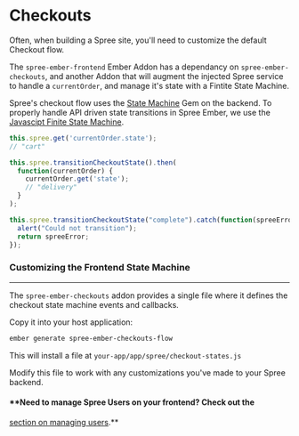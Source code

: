 # Checkouts

Often, when building a Spree site, you'll need to customize the default Checkout
flow.

The `spree-ember-frontend` Ember Addon has a dependancy on
`spree-ember-checkouts`, and another Addon that will augment the injected Spree
service to handle a `currentOrder`, and manage it's state with a Fintite State 
Machine.

Spree's checkout flow uses the [State
Machine](https://rubygems.org/gems/state_machine) Gem on the backend.  To
properly handle API driven state transitions in Spree Ember, we use the
[Javascipt Finite State
Machine](https://github.com/jakesgordon/javascript-state-machine).

```javascript
this.spree.get('currentOrder.state');
// "cart"

this.spree.transitionCheckoutState().then(
  function(currentOrder) {
    currentOrder.get('state');
    // "delivery"
  }
);

this.spree.transitionCheckoutState("complete").catch(function(spreeError){
  alert("Could not transition");
  return spreeError;
});
```

### Customizing the Frontend State Machine
***

The `spree-ember-checkouts` addon provides a single file where it defines the
checkout state machine events and callbacks.

Copy it into your host application:

```bash
ember generate spree-ember-checkouts-flow
```

This will install a file at `your-app/app/spree/checkout-states.js`

Modify this file to work with any customizations you've made to your Spree
backend.

#### **Need to manage Spree Users on your frontend?  Check out the 
[section on managing users](http://spree-ember.com/7-users.html).**
